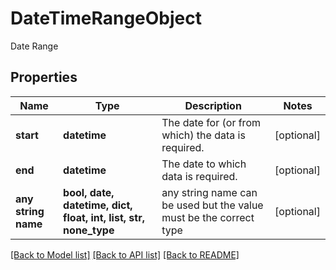 # DateTimeRangeObject

Date Range

## Properties
Name | Type | Description | Notes
------------ | ------------- | ------------- | -------------
**start** | **datetime** | The date for (or from which) the data is required.  | [optional] 
**end** | **datetime** | The date to which data is required.  | [optional] 
**any string name** | **bool, date, datetime, dict, float, int, list, str, none_type** | any string name can be used but the value must be the correct type | [optional]

[[Back to Model list]](../README.md#documentation-for-models) [[Back to API list]](../README.md#documentation-for-api-endpoints) [[Back to README]](../README.md)


